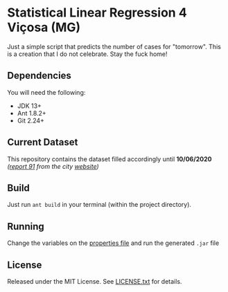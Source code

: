 # Statistical Linear Regression 4 Viçosa (MG)
Just a simple script that predicts the number of cases for "tomorrow". This is a creation that I do not celebrate. Stay the fuck home!

## Dependencies
You will need the following:
- JDK 13+
- Ant 1.8.2+
- Git 2.24+

## Current Dataset
This repository contains the dataset filled accordingly until **10/06/2020** _([report 91](https://www.vicosa.mg.gov.br/abrir_arquivo.aspx/Boletim_Coronavirus_91?cdLocal=2&arquivo={ECEAC0CB-B8D7-B3D5-D373-BC8EADCB40E5}.pdf) from the city [website](https://www.vicosa.mg.gov.br/detalhe-da-materia/info/tudo-sobre-o-coronavirus-covid-19-em-vicosa-mg/82157))_

## Build
Just run ```ant build``` in your terminal (within the project directory).

## Running
Change the variables on the [properties file](dist/viçosa.properties) and run the generated ```.jar``` file

## License
Released under the MIT License. See [LICENSE.txt](LICENSE.txt) for details.
